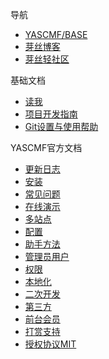 导航
* [YASCMF/BASE](https://github.com/yascmf/base)
* [芽丝博客](http://blog.yascmf.com/)
* [芽丝轻社区](http://talker.yascmf.com/)

基础文档
* [读我](readme.md)
* [项目开发指南](guide.md)
* [Git设置与使用帮助](git.md)

YASCMF官方文档
* [更新日志](change-log.md)
* [安装](install.md)
* [常见问题](faq.md)
* [在线演示](demo.md)
* [多站点](site.md)
* [配置](config.md)
* [助手方法](helper.md)
* [管理员用户](user.md)
* [权限](permission.md)
* [本地化](localization.md)
* [二次开发](develop.md)
* [第三方](third_party.md)
* [前台会员](member.md)
* [打赏支持](donation.md)
* [授权协议MIT](license.md)


